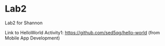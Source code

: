 # Lab2
Lab2 for Shannon

Link to HelloWorld Activity1: https://github.com/sed5qg/hello-world (from Mobile App Development)
